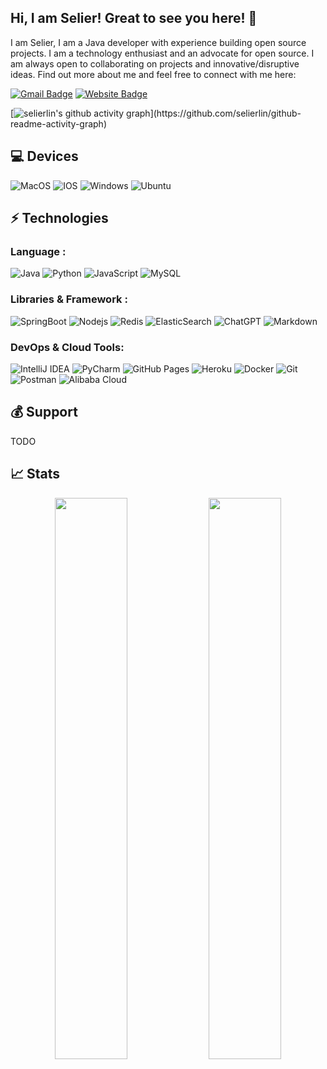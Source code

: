 ## Hi, I am Selier! Great to see you here! 👋

I am Selier, I am a Java developer with experience building open source projects. I am a technology enthusiast and an advocate for open source. I am always open to collaborating on projects and innovative/disruptive ideas. Find out more about me and feel free to connect with me here:

[![Gmail Badge](https://img.shields.io/badge/-aselierlin@gmail.com-c14438?style=flat-square&logo=Gmail&logoColor=white&link=mailto:aselierlin@gmail.com)](mailto:kaiwalyakoparkar@gmail.com)
[![Website Badge](https://img.shields.io/badge/-分享美的价值-black?style=flat-square&logo=Wordpress&logoColor=white&link=https://selierlin.github.io/)](https://selierlin.github.io/)

[![selierlin's github activity graph](https://github-readme-activity-graph.vercel.app/graph?username=selierlin&bg_color=0f2d3d&color=1cadfb&line=1cadfb&point=1cadfb&area=true&hide_border=true")](https://github.com/selierlin/github-readme-activity-graph)

## 💻 Devices

![MacOS](https://img.shields.io/badge/-MacOS-000000?style=flat-square&logo=macos)
![IOS](https://img.shields.io/badge/-IOS-000000?style=flat-square&logo=ios)
![Windows](https://img.shields.io/badge/-Windows-0078D6?style=flat-square&logo=windows)
![Ubuntu](https://img.shields.io/badge/-Ubuntu-E95420?style=flat-square&logo=ubuntu)



## ⚡ Technologies

### Language :
![Java](https://img.shields.io/badge/-Java-E34A86?style=flat-square&logo=openjdk)
![Python](https://img.shields.io/badge/-Python-black?style=flat-square&logo=Python)
![JavaScript](https://img.shields.io/badge/-JavaScript-black?style=flat-square&logo=javascript)
![MySQL](https://img.shields.io/badge/-MySQL-black?style=flat-square&logo=mysql)




### Libraries & Framework :

![SpringBoot](https://img.shields.io/badge/-SpringBoot-1572B6?style=flat-square&logo=springboot)
![Nodejs](https://img.shields.io/badge/-Nodejs-black?style=flat-square&logo=Node.js)
![Redis](https://img.shields.io/badge/-Redis-black?style=flat-square&logo=Redis)
![ElasticSearch](https://img.shields.io/badge/-ElasticSearch-005571?style=flat-square&logo=elasticsearch)
![ChatGPT](https://img.shields.io/badge/-ChatGPT-black?style=flat-square&logo=openai)
![Markdown](https://img.shields.io/badge/-Markdown-black?style=flat-square&logo=markdown)



### DevOps & Cloud Tools:

![IntelliJ IDEA](https://img.shields.io/badge/IntelliJ%20IDEA-%23333333.svg?logo=intellijidea&logoColor=white)
![PyCharm](https://img.shields.io/badge/-PyCharm-black?style=flat-square&logo=pycharm)
![GitHub Pages](https://img.shields.io/badge/GitHub%20Pages-%23327FC7.svg?logo=github&logoColor=white)
![Heroku](https://img.shields.io/badge/Heroku%20-%23430098.svg?logo=heroku&logoColor=white)
![Docker](https://img.shields.io/badge/-Docker-black?style=flat-square&logo=docker)
![Git](https://img.shields.io/badge/-Git-black?style=flat-square&logo=git)
![Postman](https://img.shields.io/badge/Postman-FF6C37?logo=postman&logoColor=white)
![Alibaba Cloud](https://img.shields.io/badge/Alibaba%20Cloud-FF6C37?logo=alibabacloud&logoColor=white)



## 💰 Support

TODO

## 📈 Stats
<p align="center">
  <img width="48%" src="https://github-readme-stats.vercel.app/api?username=selierlin&show_icons=true&theme=tokyonight" />
  <img width="48%" src="https://github-readme-streak-stats.herokuapp.com/?user=selierlin&theme=tokyonight" />
</p>
